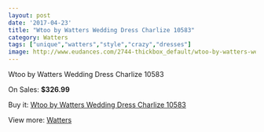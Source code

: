 ```yaml
---
layout: post
date: '2017-04-23'
title: "Wtoo by Watters Wedding Dress Charlize 10583"
category: Watters
tags: ["unique","watters","style","crazy","dresses"]
image: http://www.eudances.com/2744-thickbox_default/wtoo-by-watters-wedding-dress-charlize-10583.jpg
---
```

Wtoo by Watters Wedding Dress Charlize 10583

On Sales: **$326.99**
<a href="https://www.eudances.com/en/watters/929-wtoo-by-watters-wedding-dress-charlize-10583.html"><amp-img layout="responsive" width="600" height="600" src="//www.eudances.com/2744-thickbox_default/wtoo-by-watters-wedding-dress-charlize-10583.jpg" alt="Wtoo by Watters Wedding Dress Charlize 10583 0" /></a>
<a href="https://www.eudances.com/en/watters/929-wtoo-by-watters-wedding-dress-charlize-10583.html"><amp-img layout="responsive" width="600" height="600" src="//www.eudances.com/2746-thickbox_default/wtoo-by-watters-wedding-dress-charlize-10583.jpg" alt="Wtoo by Watters Wedding Dress Charlize 10583 1" /></a>
<a href="https://www.eudances.com/en/watters/929-wtoo-by-watters-wedding-dress-charlize-10583.html"><amp-img layout="responsive" width="600" height="600" src="//www.eudances.com/2745-thickbox_default/wtoo-by-watters-wedding-dress-charlize-10583.jpg" alt="Wtoo by Watters Wedding Dress Charlize 10583 2" /></a>

Buy it: [Wtoo by Watters Wedding Dress Charlize 10583](https://www.eudances.com/en/watters/929-wtoo-by-watters-wedding-dress-charlize-10583.html "Wtoo by Watters Wedding Dress Charlize 10583")

View more: [Watters](https://www.eudances.com/en/12-watters "Watters")